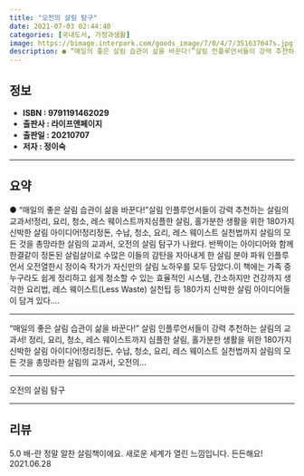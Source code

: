```yaml
---
title: "오전의 살림 탐구"
date: 2021-07-03 02:44:40
categories: [국내도서, 가정과생활]
image: https://bimage.interpark.com/goods_image/7/0/4/7/351637047s.jpg
description: ● “매일의 좋은 살림 습관이 삶을 바꾼다!”살림 인플루언서들이 강력 추천하는 살림의 교과서!정리, 요리, 청소, 레스 웨이스트까지심플한 살림, 홀가분한 생활을 위한 180가지 신박한 살림 아이디어!정리정돈, 수납, 청소, 요리, 레스 웨이스트 실천법까지 살림의 모든 것을 총망라한 살
---
```


## **정보**

- **ISBN : 9791191462029**
- **출판사 : 라이프앤페이지**
- **출판일 : 20210707**
- **저자 : 정이숙**

------



## **요약**

●  “매일의 좋은 살림 습관이 삶을 바꾼다!”살림 인플루언서들이 강력 추천하는 살림의 교과서!정리, 요리, 청소, 레스 웨이스트까지심플한 살림, 홀가분한 생활을 위한 180가지 신박한 살림 아이디어!정리정돈, 수납, 청소, 요리, 레스 웨이스트 실천법까지 살림의 모든 것을 총망라한 살림의 교과서, 오전의 살림 탐구가 나왔다. 반짝이는 아이디어와 함께 한결같이 정돈된 살림살이로 수많은 이들의 감탄을 자아내게 한 살림 분야 파워 인플루언서 오전열한시 정이숙 작가가 자신만의 살림 노하우를 모두 담았다.이 책에는 가족 중 누구라도 쉽게 정리하고 쉽게 청소할 수 있는 효율적인 시스템, 간소하지만 건강까지 생각한 요리법, 레스 웨이스트(Less Waste) 실천팁 등 180가지 신박한 살림 아이디어들이 담겨 있다....

------

“매일의 좋은 살림 습관이 삶을 바꾼다!”
살림 인플루언서들이 강력 추천하는 살림의 교과서!
정리, 요리, 청소, 레스 웨이스트까지
심플한 살림, 홀가분한 생활을 위한 
180가지 신박한 살림 아이디어!정리정돈, 수납, 청소, 요리, 레스 웨이스트 실천법까지 살림의 모든 것을 총망라한 살림의 교과서, 오전의... 

------


오전의 살림 탐구 

------


## **리뷰** 

5.0 배-란 정말 알찬 살림책이에요. 새로운 세계가 열린 느낌입니다. 든든해요! 2021.06.28 <br/>
